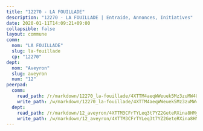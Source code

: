 ```yaml
---
title: "12270 - LA FOUILLADE"
description: "12270 - LA FOUILLADE | Entraide, Annonces, Initiatives"
date: 2020-01-11T14:09:21+09:00
collapsible: false
layout: commune
comm:
  nom: "LA FOUILLADE"
  slug: la-fouillade
  cp: "12270"
dept:
  nom: "Aveyron"
  slug: aveyron
  num: "12"
peerpad:
  comm:
    read_path: /r/markdown/12270_la-fouillade/4XTTM4aeqWWeuek5Mz3zuMW4UL7SdiwU9scSENj72dmTApj71
    write_path: /w/markdown/12270_la-fouillade/4XTTM4aeqWWeuek5Mz3zuMW4UL7SdiwU9scSENj72dmTApj71-K3TgUXQ5SC1WG9nEt1LFGrq6qLU3gkybiX9VNgpTCweEUn7gPJKiQXr2hKzhN9Q7WLSmmb9Ff5prWYoPujcgJdfhgTou24LsuUEdCVDtupsoTzpUk9XroRMMHcwWUFJFQZs9wdas
  dept:
    read_path: /r/markdown/12_aveyron/4XTTM3CFrTYLeq3t7YZ2GeteRXina8HMy585xLdATaEm28gJq
    write_path: /w/markdown/12_aveyron/4XTTM3CFrTYLeq3t7YZ2GeteRXina8HMy585xLdATaEm28gJq-K3TgUfu3tdsvnJNzfCjLcQBm4uQ83gag77qnaAo9pjUvbpQyfAVAxJdyULKffeJFVcGHHVraYZNVQhiGBeBUKBFLy2Vr8dapgU6tQCmoJQ6dgnoqRGmK9bSxqhW9VArfxRuTPcgV
---
```


